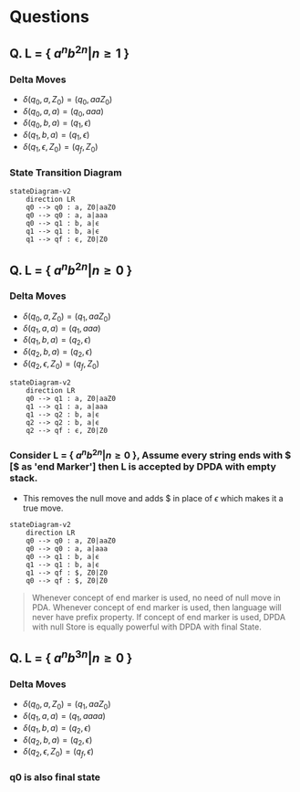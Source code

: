 # Questions

## Q. L = { $a^nb^{2n} | n \geq 1$ }
### Delta Moves
- $\delta(q_0, a, Z_0) = (q_0, aaZ_0)$
- $\delta(q_0, a, a) = (q_0, aaa)$
- $\delta(q_0, b, a) = (q_1, \epsilon)$
- $\delta(q_1, b, a) = (q_1, \epsilon)$
- $\delta(q_1, \epsilon, Z_0) = (q_f, Z_0)$

### State Transition Diagram
```mermaid
stateDiagram-v2
    direction LR
    q0 --> q0 : a, Z0|aaZ0
    q0 --> q0 : a, a|aaa
    q0 --> q1 : b, a|ϵ
    q1 --> q1 : b, a|ϵ
    q1 --> qf : ϵ, Z0|Z0
```

## Q. L = { $a^nb^{2n} | n \geq 0$ }
### Delta Moves
- $\delta(q_0, a, Z_0) = (q_1, aaZ_0)$
- $\delta(q_1, a, a) = (q_1, aaa)$
- $\delta(q_1, b, a) = (q_2, \epsilon)$
- $\delta(q_2, b, a) = (q_2, \epsilon)$
- $\delta(q_2, \epsilon, Z_0) = (q_f, Z_0)$
```mermaid
stateDiagram-v2
    direction LR
    q0 --> q1 : a, Z0|aaZ0
    q1 --> q1 : a, a|aaa
    q1 --> q2 : b, a|ϵ
    q2 --> q2 : b, a|ϵ
    q2 --> qf : ϵ, Z0|Z0
```

### Consider L = { $a^nb^{2n} | n \geq 0$ }, Assume every string ends with $ [$ as 'end Marker'] then L is accepted by DPDA with empty stack.
- This removes the null move and adds $ in place of $\epsilon$ which makes it a true move.
```mermaid
stateDiagram-v2
    direction LR
    q0 --> q0 : a, Z0|aaZ0
    q0 --> q0 : a, a|aaa
    q0 --> q1 : b, a|ϵ
    q1 --> q1 : b, a|ϵ
    q1 --> qf : $, Z0|Z0
    q0 --> qf : $, Z0|Z0
```
> Whenever concept of end marker is used, no need of null move in PDA.
> Whenever concept of end marker is used, then language will never have prefix property.
> If concept of end marker is used, DPDA with null Store is equally powerful with DPDA with final State.

## Q. L = { $a^nb^{3n} | n \geq 0$ }
### Delta Moves
- $\delta(q_0, a, Z_0) = (q_1, aaZ_0)$
- $\delta(q_1, a, a) = (q_1, aaaa)$
- $\delta(q_1, b, a) = (q_2, \epsilon)$
- $\delta(q_2, b, a) = (q_2, \epsilon)$
- $\delta(q_2, \epsilon, Z_0) = (q_f, \epsilon)$
### q0 is also final state

